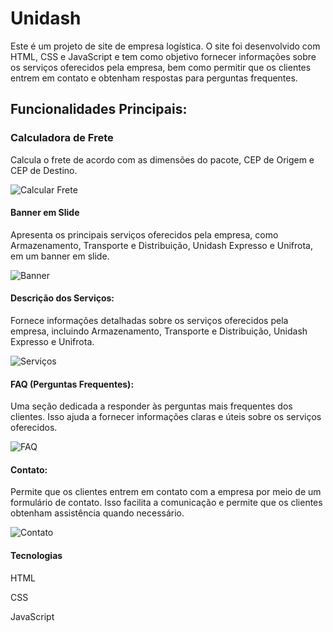 # Unidash

Este é um projeto de site de empresa logística. O site foi desenvolvido com HTML, CSS e JavaScript e tem como objetivo fornecer informações sobre os serviços oferecidos pela empresa, bem como permitir que os clientes entrem em contato e obtenham respostas para perguntas frequentes.

## Funcionalidades Principais:

### Calculadora de Frete

Calcula o frete de acordo com as dimensões do pacote, CEP de Origem e CEP de Destino.

![Calcular Frete](https://i.ibb.co/MRN47q4/calcular.png)

#### Banner em Slide

Apresenta os principais serviços oferecidos pela empresa, como Armazenamento, Transporte e Distribuição, Unidash Expresso e Unifrota, em um banner em slide.

![Banner](https://i.ibb.co/zVD7Zcf/slide.png)


#### Descrição dos Serviços:

Fornece informações detalhadas sobre os serviços oferecidos pela empresa, incluindo Armazenamento, Transporte e Distribuição, Unidash Expresso e Unifrota.

![Serviços](https://i.ibb.co/hR3gNcw/servicos.png)


#### FAQ (Perguntas Frequentes):

Uma seção dedicada a responder às perguntas mais frequentes dos clientes. Isso ajuda a fornecer informações claras e úteis sobre os serviços oferecidos.

![FAQ](https://i.ibb.co/FmL19Gq/faq.png)

#### Contato:

Permite que os clientes entrem em contato com a empresa por meio de um formulário de contato. Isso facilita a comunicação e permite que os clientes obtenham assistência quando necessário.

![Contato](https://i.ibb.co/kDtpkZy/contato.png)

#### Tecnologias

HTML

CSS

JavaScript
